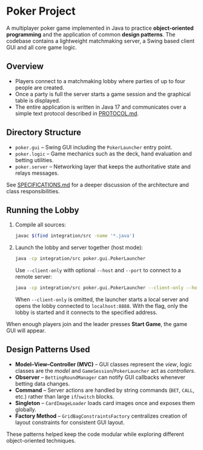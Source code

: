 # Poker Project

A multiplayer poker game implemented in Java to practice **object-oriented programming** and the application of common **design patterns**.  The codebase contains a lightweight matchmaking server, a Swing based client GUI and all core game logic.

## Overview
- Players connect to a matchmaking lobby where parties of up to four people are created.
- Once a party is full the server starts a game session and the graphical table is displayed.
- The entire application is written in Java 17 and communicates over a simple text protocol described in [PROTOCOL.md](PROTOCOL.md).

## Directory Structure
- `poker.gui` – Swing GUI including the `PokerLauncher` entry point.
- `poker.logic` – Game mechanics such as the deck, hand evaluation and betting utilities.
- `poker.server` – Networking layer that keeps the authoritative state and relays messages.

See [SPECIFICATIONS.md](SPECIFICATIONS.md) for a deeper discussion of the architecture and class responsibilities.

## Running the Lobby
1. Compile all sources:
   ```bash
   javac $(find integration/src -name '*.java')
   ```
2. Launch the lobby and server together (host mode):
   ```bash
   java -cp integration/src poker.gui.PokerLauncher
   ```

   Use `--client-only` with optional `--host` and `--port` to connect to a remote server:
   ```bash
   java -cp integration/src poker.gui.PokerLauncher --client-only --host 192.168.1.10 --port 8888
   ```

   When `--client-only` is omitted, the launcher starts a local server and opens the lobby connected to `localhost:8888`.  With the flag, only the lobby is started and it connects to the specified address.

When enough players join and the leader presses **Start Game**, the game GUI will appear.

## Design Patterns Used
- **Model–View–Controller (MVC)** – GUI classes represent the *view*, logic classes are the *model* and `GameSession`/`PokerLauncher` act as *controllers*.
- **Observer** – `BettingRoundManager` can notify GUI callbacks whenever betting data changes.
- **Command** – Server actions are handled by string commands (`BET`, `CALL`, etc.) rather than large `if`/`switch` blocks.
- **Singleton** – `CardImageLoader` loads card images once and exposes them globally.
- **Factory Method** – `GridBagConstraintsFactory` centralizes creation of layout constraints for consistent GUI layout.

These patterns helped keep the code modular while exploring different object-oriented techniques.
